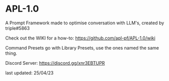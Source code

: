 # APL-1.0
A Prompt Framework made to optimise conversation with LLM's, created by triple#5863

Check out the WIKI for a how-to: https://github.com/apl-pf/APL-1.0/wiki

Command Presets go with Library Presets, use the ones named the same thing.


Discord Server: https://discord.gg/xnr3EBTUPR

last updated: 25/04/23
